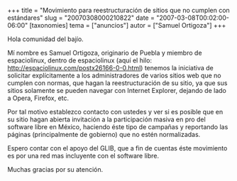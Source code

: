+++
title = "Movimiento para reestructuración de sitios que no cumplen con estándares"
slug = "20070308000210822"
date = "2007-03-08T00:02:00-06:00"
[taxonomies]
tema = ["anuncios"]
autor = ["Samuel Ortigoza"]
+++

Hola comunidad del bajío.

Mí nombre es Samuel Ortigoza, originario de Puebla y miembro de
espaciolinux, dentro de espaciolinux (aquí el hilo:
<a href="http://espaciolinux.com/postx26166-0-0.html">http://espaciolinux.com/postx26166-0-0.html</a>)
tenemos la iniciativa de solicitar explícitamente a los administradores
de varios sitios web que no cumplen con normas, que hagan la
reestructuración de su sitio, ya que sus sitios solamente se pueden
navegar con Internet Explorer, dejando de lado a Opera, Firefox, etc.

Por tal motivo establezco contacto con ustedes y ver si es posible que
en su sitio hagan abierta invitación a la participación masiva en pro
del software libre en México, haciendo éste tipo de campañas y
reportando las páginas (principalmente de gobierno) que no estén
normalizadas.

Espero contar con el apoyo del GLIB, que a fin de cuentas éste
movimiento es por una red mas incluyente con el software libre.

Muchas gracias por su atención.
